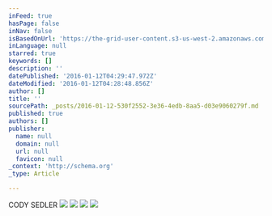 ```yaml
---
inFeed: true
hasPage: false
inNav: false
isBasedOnUrl: 'https://the-grid-user-content.s3-us-west-2.amazonaws.com/f43ea5bf-b204-4ac5-9ff0-9069f7625955.png'
inLanguage: null
starred: true
keywords: []
description: ''
datePublished: '2016-01-12T04:29:47.972Z'
dateModified: '2016-01-12T04:28:48.856Z'
author: []
title: ''
sourcePath: _posts/2016-01-12-530f2552-3e36-4edb-8aa5-d03e9060279f.md
published: true
authors: []
publisher:
  name: null
  domain: null
  url: null
  favicon: null
_context: 'http://schema.org'
_type: Article

---
```

CODY SEDLER
![](https://the-grid-user-content.s3-us-west-2.amazonaws.com/de6337a6-203d-4822-9771-95b5a7f246a9.jpg)
![](https://the-grid-user-content.s3-us-west-2.amazonaws.com/81307640-1f2b-4a85-8724-a0c86553ab15.jpg)
![](https://the-grid-user-content.s3-us-west-2.amazonaws.com/0a4eed9e-39ba-45a9-b4c6-e8b8662bf9e1.png)
![](https://the-grid-user-content.s3-us-west-2.amazonaws.com/eae7c171-daa3-47be-afbd-03d584dce38a.jpg)